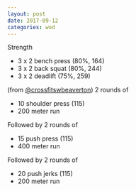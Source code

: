 ```yaml
---
layout: post
date: 2017-09-12
categories: wod
---
```


<!--
**Chris - <span></span>**
-->

Strength
- 3 x 2 bench press (80%, 164)
- 3 x 2 back squat (80%, 244)
- 3 x 2 deadlift (75%, 259)

(from [@crossfitswbeaverton](http://www.crossfitswbeaverton.com)) 2 rounds of
- 10 shoulder press (115)
- 200 meter run

Followed by 2 rounds of
- 15 push press (115)
- 400 meter run

Followed by 2 rounds of
- 20 push jerks (115)
- 200 meter run
